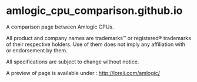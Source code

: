 # amlogic_cpu_comparison.github.io
A comparison page between Amlogic CPUs. 

All product and company names are trademarks™ or registered® trademarks of their respective holders. Use of them does not imply any affiliation with or endorsement by them. 

All specifications are subject to change without notice.

A preview of page is available under : http://loreii.com/amlogic/
